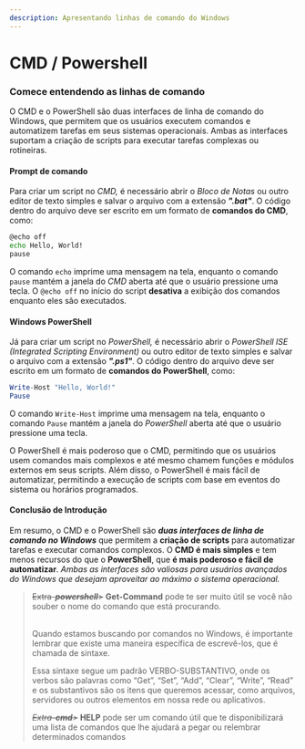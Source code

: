 ```yaml
---
description: Apresentando linhas de comando do Windows
---
```


# CMD / Powershell

### Comece entendendo as linhas de comando

O CMD e o PowerShell são duas interfaces de linha de comando do Windows, que permitem que os usuários executem comandos e automatizem tarefas em seus sistemas operacionais. Ambas as interfaces suportam a criação de scripts para executar tarefas complexas ou rotineiras.

#### Prompt de comando

Para criar um script no _CMD,_ é necessário abrir o _Bloco de Notas_ ou outro editor de texto simples e salvar o arquivo com a extensão _**".bat"**_. O código dentro do arquivo deve ser escrito em um formato de **comandos do CMD**, como:

```bash
@echo off
echo Hello, World!
pause
```

O comando `echo` imprime uma mensagem na tela, enquanto o comando `pause` mantém a janela do _CMD_ aberta até que o usuário pressione uma tecla. O `@echo off` no início do script **desativa** a exibição dos comandos enquanto eles são executados.

#### Windows PowerShell

Já para criar um script no _PowerShell,_ é necessário abrir o _PowerShell ISE (Integrated Scripting Environment)_ ou outro editor de texto simples e salvar o arquivo com a extensão _**".ps1"**_. O código dentro do arquivo deve ser escrito em um formato de **comandos do PowerShell**, como:

```mathematica
Write-Host "Hello, World!"
Pause
```

O comando `Write-Host` imprime uma mensagem na tela, enquanto o comando `Pause` mantém a janela do _PowerShell_ aberta até que o usuário pressione uma tecla.

O PowerShell é mais poderoso que o CMD, permitindo que os usuários usem comandos mais complexos e até mesmo chamem funções e módulos externos em seus scripts. Além disso, o PowerShell é mais fácil de automatizar, permitindo a execução de scripts com base em eventos do sistema ou horários programados.

#### Conclusão de Introdução

Em resumo, o CMD e o PowerShell são _**duas interfaces de linha de comando no Windows**_ que permitem a **criação de scripts** para automatizar tarefas e executar comandos complexos. O **CMD é mais simples** e tem menos recursos do que o **PowerShell**, que **é mais poderoso e fácil de automatizar**. _Ambas as interfaces são valiosas para usuários avançados do Windows_ _que desejam aproveitar ao máximo o sistema operacional._

> &#x20;~~Extra-_**powershell**_>~~ **Get-Command** pode te ser muito útil se você não souber o nome do comando que está procurando.&#x20;
>
> \
> Quando estamos buscando por comandos no Windows, é importante lembrar que existe uma maneira específica de escrevê-los, que é chamada de sintaxe.&#x20;
>
> Essa sintaxe segue um padrão VERBO-SUBSTANTIVO, onde os verbos são palavras como “Get”, “Set”, “Add”, “Clear”, “Write”, “Read” e os substantivos são os itens que queremos acessar, como arquivos, servidores ou outros elementos em nossa rede ou aplicativos.&#x20;
>
>
>
> ~~_Extra-**cmd**>_~~ **HELP** pode ser um comando útil que te disponibilizará uma lista de comandos que lhe ajudará a pegar ou relembrar determinados comandos
